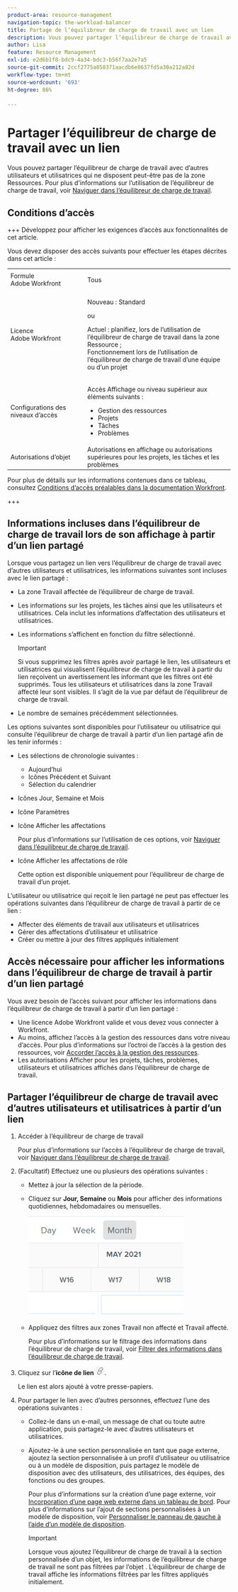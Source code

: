 ```yaml
---
product-area: resource-management
navigation-topic: the-workload-balancer
title: Partage de l’équilibreur de charge de travail avec un lien
description: Vous pouvez partager l’équilibreur de charge de travail avec d’autres utilisateurs et utilisatrices qui ne disposent peut-être pas de la zone Ressources. Pour plus d’informations sur l’utilisation de l’équilibreur de charge de travail, voir Naviguer dans l’équilibreur de charge de travail.
author: Lisa
feature: Resource Management
exl-id: e2d6b1f8-bdc9-4a34-bdc3-b56f7aa2e7a5
source-git-commit: 2ccf2775a858371aacdb6e8637fd5a30a212a82d
workflow-type: tm+mt
source-wordcount: '693'
ht-degree: 86%

---
```


# Partager l’équilibreur de charge de travail avec un lien

Vous pouvez partager l’équilibreur de charge de travail avec d’autres utilisateurs et utilisatrices qui ne disposent peut-être pas de la zone Ressources. Pour plus d’informations sur l’utilisation de l’équilibreur de charge de travail, voir [Naviguer dans l’équilibreur de charge de travail](../../resource-mgmt/workload-balancer/navigate-the-workload-balancer.md).

## Conditions d’accès

+++ Développez pour afficher les exigences d’accès aux fonctionnalités de cet article.

Vous devez disposer des accès suivants pour effectuer les étapes décrites dans cet article :

<table style="table-layout:auto"> 
 <col> 
 <col> 
 <tbody> 
  <tr> 
   <td role="rowheader">Formule Adobe Workfront</td> 
   <td> <p>Tous </p> </td> 
  </tr> 
  <tr> 
   <td role="rowheader">Licence Adobe Workfront</td> 
   <td><p>Nouveau : Standard</p>
       <p>ou</p>
       <p>Actuel : planifiez, lors de l’utilisation de l’équilibreur de charge de travail dans la zone Ressource ;</br>
       Fonctionnement lors de l’utilisation de l’équilibreur de charge de travail d’une équipe ou d’un projet</p></td>
  </tr>
  <tr> 
   <td role="rowheader">Configurations des niveaux d’accès</td> 
   <td> <p>Accès Affichage ou niveau supérieur aux éléments suivants :</p> 
    <ul> 
     <li>Gestion des ressources</li> 
     <li>Projets</li> 
     <li>Tâches</li> 
     <li>Problèmes</li> 
    </ul>
   </td> 
  </tr> 
  <tr> 
   <td role="rowheader">Autorisations d’objet</td> 
   <td>Autorisations en affichage ou autorisations supérieures pour les projets, les tâches et les problèmes</td> 
  </tr> 
 </tbody> 
</table>

Pour plus de détails sur les informations contenues dans ce tableau, consultez [Conditions d’accès préalables dans la documentation Workfront](/help/quicksilver/administration-and-setup/add-users/access-levels-and-object-permissions/access-level-requirements-in-documentation.md).

+++

## Informations incluses dans l’équilibreur de charge de travail lors de son affichage à partir d’un lien partagé

Lorsque vous partagez un lien vers l’équilibreur de charge de travail avec d’autres utilisateurs et utilisatrices, les informations suivantes sont incluses avec le lien partagé :

* La zone Travail affectée de l’équilibreur de charge de travail.
* Les informations sur les projets, les tâches ainsi que les utilisateurs et utilisatrices. Cela inclut les informations d’affectation des utilisateurs et utilisatrices.
* Les informations s’affichent en fonction du filtre sélectionné.

  >[!IMPORTANT]
  >
  >Si vous supprimez les filtres après avoir partagé le lien, les utilisateurs et utilisatrices qui visualisent l’équilibreur de charge de travail à partir du lien reçoivent un avertissement les informant que les filtres ont été supprimés. Tous les utilisateurs et utilisatrices dans la zone Travail affecté leur sont visibles. Il s’agit de la vue par défaut de l’équilibreur de charge de travail.

* Le nombre de semaines précédemment sélectionnées.

Les options suivantes sont disponibles pour l’utilisateur ou utilisatrice qui consulte l’équilibreur de charge de travail à partir d’un lien partagé afin de les tenir informés :

* Les sélections de chronologie suivantes :

   * Aujourd’hui
   * Icônes Précédent et Suivant
   * Sélection du calendrier

* Icônes Jour, Semaine et Mois
* Icône Paramètres
* Icône Afficher les affectations

  Pour plus d’informations sur l’utilisation de ces options, voir [Naviguer dans l’équilibreur de charge de travail](../../resource-mgmt/workload-balancer/navigate-the-workload-balancer.md).

* Icône Afficher les affectations de rôle

  Cette option est disponible uniquement pour l’équilibreur de charge de travail d’un projet.

L’utilisateur ou utilisatrice qui reçoit le lien partagé ne peut pas effectuer les opérations suivantes dans l’équilibreur de charge de travail à partir de ce lien :

* Affecter des éléments de travail aux utilisateurs et utilisatrices
* Gérer des affectations d’utilisateur et utilisatrice
* Créer ou mettre à jour des filtres appliqués initialement

## Accès nécessaire pour afficher les informations dans l’équilibreur de charge de travail à partir d’un lien partagé

Vous avez besoin de l’accès suivant pour afficher les informations dans l’équilibreur de charge de travail à partir d’un lien partagé :

* Une licence Adobe Workfront valide et vous devez vous connecter à Workfront.
* Au moins, affichez l’accès à la gestion des ressources dans votre niveau d’accès. Pour plus d’informations sur l’octroi de l’accès à la gestion des ressources, voir [Accorder l’accès à la gestion des ressources](../../administration-and-setup/add-users/configure-and-grant-access/grant-access-resource-management.md).
* Les autorisations Afficher pour les projets, tâches, problèmes, utilisateurs et utilisatrices affichés dans l’équilibreur de charge de travail.

## Partager l’équilibreur de charge de travail avec d’autres utilisateurs et utilisatrices à partir d’un lien

1. Accéder à l’équilibreur de charge de travail

   Pour plus d’informations sur l’accès à l’équilibreur de charge de travail, voir [Naviguer dans l’équilibreur de charge de travail](../../resource-mgmt/workload-balancer/navigate-the-workload-balancer.md).

1. (Facultatif) Effectuez une ou plusieurs des opérations suivantes :

   * Mettez à jour la sélection de la période.
   * Cliquez sur **Jour, Semaine** ou **Mois** pour afficher des informations quotidiennes, hebdomadaires ou mensuelles.

     ![](assets/month-icon-on-toolbar-selected-wb-350x226.png)

   * Appliquez des filtres aux zones Travail non affecté et Travail affecté.

     Pour plus d’informations sur le filtrage des informations dans l’équilibreur de charge de travail, voir [Filtrer des informations dans l’équilibreur de charge de travail](../../resource-mgmt/workload-balancer/filter-information-workload-balancer.md).

1. Cliquez sur l’**icône de lien** ![](assets/wb-shearable-link-icon-small.png).

   Le lien est alors ajouté à votre presse-papiers.

1. Pour partager le lien avec d’autres personnes, effectuez l’une des opérations suivantes :

   * Collez-le dans un e-mail, un message de chat ou toute autre application, puis partagez-le avec d’autres utilisateurs et utilisatrices.
   * Ajoutez-le à une section personnalisée en tant que page externe, ajoutez la section personnalisée à un profil d’utilisateur ou utilisatrice ou à un modèle de disposition, puis partagez le modèle de disposition avec des utilisateurs, des utilisatrices, des équipes, des fonctions ou des groupes.

     Pour plus d’informations sur la création d’une page externe, voir [Incorporation d’une page web externe dans un tableau de bord](../../reports-and-dashboards/dashboards/creating-and-managing-dashboards/embed-external-web-page-dashboard.md). Pour plus d’informations sur l’ajout de sections personnalisées à un modèle de disposition, voir [Personnaliser le panneau de gauche à l’aide d’un modèle de disposition](../../administration-and-setup/customize-workfront/use-layout-templates/customize-left-panel.md).

     >[!IMPORTANT]
     >
     >Lorsque vous ajoutez l’équilibreur de charge de travail à la section personnalisée d’un objet, les informations de l’équilibreur de charge de travail ne sont pas filtrées par l’objet . L’équilibreur de charge de travail affiche les informations filtrées par les filtres appliqués initialement.
